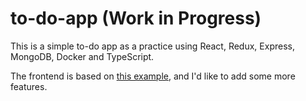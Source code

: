 # to-do-app (Work in Progress)

This is a simple to-do app as a practice using React, Redux, Express, MongoDB, Docker and TypeScript.

The frontend is based on [this example](https://redux.js.org/basics/basic-tutorial/), and I'd like to add some more features.
